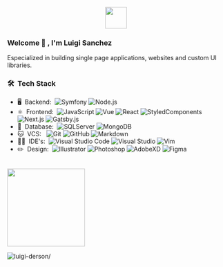 <p align="center">
  <a href="https://luigiderson.dev" target="_blank">
    <img width="50em" height="50em" src="https://www.luigiderson.dev/wp-content/uploads/2020/12/luigi-derson-github-logo.svg">
  </a>
</p

#

### Welcome 👋 , I'm Luigi Sanchez

Especialized in building single page applications, websites and custom UI libraries.

### 🛠 &nbsp;Tech Stack

- 🖥️ &nbsp;Backend:&nbsp;
  ![Symfony](https://img.shields.io/badge/-ASP.NET-0A1A2F?style=flat&logo=.net&logoColor=5C2D91)
  ![Node.js](https://img.shields.io/badge/-Node.js-0A1A2F?style=flat&logo=node.js)
- ⚛️ &nbsp;Frontend:&nbsp;
  ![JavaScript](https://img.shields.io/badge/-JavaScript-0A1A2F?style=flat&logo=javascript)
  ![Vue](https://img.shields.io/badge/-Vue-0A1A2F?style=flat&logo=vue.js)
  ![React](https://img.shields.io/badge/-React-0A1A2F?style=flat&logo=react)
  ![StyledComponents](https://img.shields.io/badge/-StyledComponents-0A1A2F?style=flat&logo=styled-components&logoColor=fff)
  ![Next.js](https://img.shields.io/badge/-Next.js-0A1A2F?style=flat&logo=next.js)
  ![Gatsby.js](https://img.shields.io/badge/-Gatsby.js-0A1A2F?style=flat&logo=gatsby&logoColor=blueviolet)
- 💾 &nbsp;Database:&nbsp;
  ![SQLServer](https://img.shields.io/badge/-SQLServer-0A1A2F?style=flat&logo=microsoft-sql-server)
  ![MongoDB](https://img.shields.io/badge/-MongoDB-0A1A2F?style=flat&logo=mongodb)
- 🐱 &nbsp;VCS: &nbsp;
  ![Git](https://img.shields.io/badge/-Git-0A1A2F?style=flat&logo=git)
  ![GitHub](https://img.shields.io/badge/-GitHub-0A1A2F?style=flat&logo=github)
  ![Markdown](https://img.shields.io/badge/-Markdown-0A1A2F?style=flat&logo=markdown)
- 👨‍💻 &nbsp;IDE's:&nbsp;
  ![Visual Studio Code](https://img.shields.io/badge/-Visual%20Studio%20Code-0A1A2F?style=flat&logo=visual-studio-code&logoColor=007ACC)
  ![Visual Studio](https://img.shields.io/badge/-AVisual%20Studio-0A1A2F?style=flat&logo=visual-studio&logoColor=blueviolet)
  ![Vim](https://img.shields.io/badge/-Vim-0A1A2F?style=flat&logo=vim&logoColor=green)
- ✏️ &nbsp;Design:&nbsp;
  ![Illustrator](https://img.shields.io/badge/-Illustrator-0A1A2F?style=flat&logo=adobe-illustrator)
  ![Photoshop](https://img.shields.io/badge/-Photoshop-0A1A2F?style=flat&logo=adobe-photoshop)
  ![AdobeXD](https://img.shields.io/badge/-AdobeXD-0A1A2F?style=flat&logo=adobe-xd)
  ![Figma](https://img.shields.io/badge/-Figma-0A1A2F?style=flat&logo=figma)

<br/>

<a href="https://github.com/luigi-derson">
    <img height="180em" src="https://github-readme-stats.vercel.app/api?username=luigi-derson&show_icons=true&card_width=400&hide_border=true&title_color=f4f4f4&icon_color=00d8fd&bg_color=0A1A2F&text_color=a3a8c3&hide=contribs" />
</a>
<br />

<p align="left"> <img src=https://komarev.com/ghpvc/?username=luigi-derson alt=luigi-derson/> </p>
